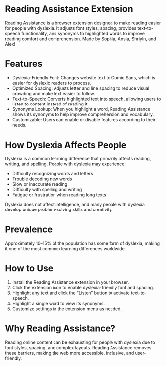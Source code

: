 # Reading Assistance Extension
Reading Assistance is a browser extension designed to make reading easier for people with dyslexia. It adjusts font styles, spacing, provides text-to-speech functionality, and synonyms to highlighted words to improve reading comfort and comprehension. Made by Sophia, Ansia, Shriyln, and Alex!


# Features

- Dyslexia-Friendly Font: Changes website text to Comic Sans, which is easier for dyslexic readers to process.  
- Optimized Spacing: Adjusts letter and line spacing to reduce visual crowding and make text easier to follow.  
- Text-to-Speech: Converts highlighted text into speech, allowing users to listen to content instead of reading it.  
- Synonyms Lookup: When you highlight a word, Reading Assistance shows its synonyms to help improve comprehension and vocabulary.  
- Customizable: Users can enable or disable features according to their needs.  


# How Dyslexia Affects People

Dyslexia is a common learning difference that primarily affects reading, writing, and spelling. People with dyslexia may experience:

- Difficulty recognizing words and letters  
- Trouble decoding new words  
- Slow or inaccurate reading  
- Difficulty with spelling and writing  
- Fatigue or frustration when reading long texts  

Dyslexia does not affect intelligence, and many people with dyslexia develop unique problem-solving skills and creativity.


# Prevalence

Approximately 10–15% of the population has some form of dyslexia, making it one of the most common learning differences worldwide.


# How to Use

1. Install the Reading Assistance extension in your browser.  
2. Click the extension icon to enable dyslexia-friendly font and spacing.  
3. Highlight any text and click the “Listen” button to activate text-to-speech.  
4. Highlight a single word to view its synonyms.  
5. Customize settings in the extension menu as needed.  


# Why Reading Assistance?

Reading online content can be exhausting for people with dyslexia due to font styles, spacing, and complex layouts. Reading Assistance removes these barriers, making the web more accessible, inclusive, and user-friendly.
